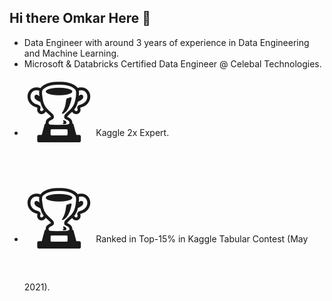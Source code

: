 ## Hi there Omkar Here 👋

<ul>
<li> Data Engineer with around 3 years of experience in Data Engineering and Machine Learning. </li>
<li> Microsoft & Databricks Certified Data Engineer @ Celebal Technologies. </li>
<li> <span style='font-size:100px;'>&#127942;</span> Kaggle 2x Expert. </li>
<li> <span style='font-size:100px;'>&#127942;</span> Ranked in Top-15% in Kaggle Tabular Contest (May 2021). </li>
</ul>
